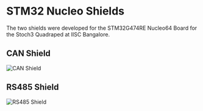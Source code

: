 # STM32 Nucleo Shields

The two shields were developed for the STM32G474RE Nucleo64 Board for the Stoch3 Quadraped at IISC Bangalore.

## CAN Shield  

![CAN Shield](CAN/TOP.png)

## RS485 Shield

![RS485 Shield](RS485/TOP.png)
